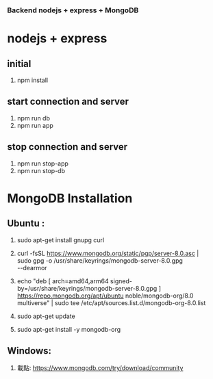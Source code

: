 ### Backend  nodejs + express + MongoDB

# nodejs + express
## initial
   1. npm install
## start connection and server
   1. npm run db
   2. npm run app
## stop connection and server
   1. npm run stop-app
   2. npm run stop-db

# MongoDB Installation
## Ubuntu :
1. sudo apt-get install gnupg curl
2. curl -fsSL https://www.mongodb.org/static/pgp/server-8.0.asc | \
   sudo gpg -o /usr/share/keyrings/mongodb-server-8.0.gpg \
   --dearmor
3. echo "deb [ arch=amd64,arm64 signed-by=/usr/share/keyrings/mongodb-server-8.0.gpg ] https://repo.mongodb.org/apt/ubuntu noble/mongodb-org/8.0 multiverse" | sudo tee /etc/apt/sources.list.d/mongodb-org-8.0.list

4. sudo apt-get update

5. sudo apt-get install -y mongodb-org

## Windows: 

1. 載點: https://www.mongodb.com/try/download/community